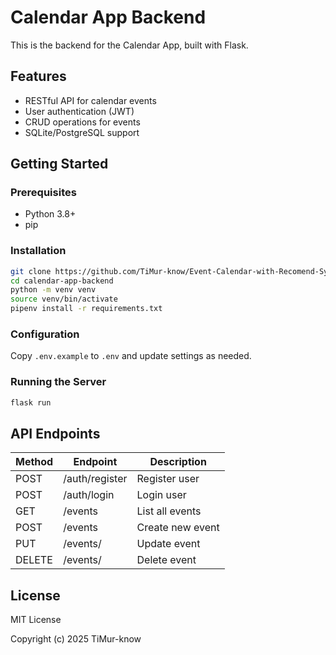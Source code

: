 # Calendar App Backend

This is the backend for the Calendar App, built with Flask.

## Features

- RESTful API for calendar events
- User authentication (JWT)
- CRUD operations for events
- SQLite/PostgreSQL support

## Getting Started

### Prerequisites

- Python 3.8+
- pip

### Installation

```bash
git clone https://github.com/TiMur-know/Event-Calendar-with-Recomend-System-Back.git
cd calendar-app-backend
python -m venv venv
source venv/bin/activate
pipenv install -r requirements.txt
```

### Configuration

Copy `.env.example` to `.env` and update settings as needed.

### Running the Server

```bash
flask run
```

## API Endpoints

| Method | Endpoint         | Description           |
|--------|------------------|----------------------|
| POST   | /auth/register   | Register user        |
| POST   | /auth/login      | Login user           |
| GET    | /events          | List all events      |
| POST   | /events          | Create new event     |
| PUT    | /events/<id>     | Update event         |
| DELETE | /events/<id>     | Delete event         |

## License

MIT License

Copyright (c) 2025 TiMur-know
